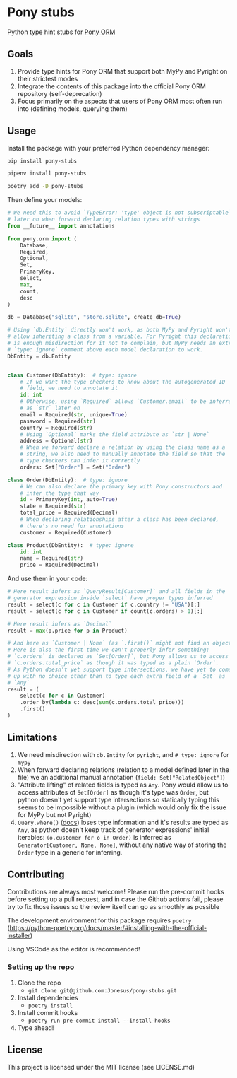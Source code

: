 # Pony stubs

Python type hint stubs for [Pony ORM](https://github.com/ponyorm/pony)

## Goals
1. Provide type hints for Pony ORM that support both MyPy and Pyright on their strictest modes
2. Integrate the contents of this package into the official Pony ORM repository (self-deprecation)
3. Focus primarily on the aspects that users of Pony ORM most often run into (defining models, querying them)

## Usage
Install the package with your preferred Python dependency manager:
```sh
pip install pony-stubs

pipenv install pony-stubs

poetry add -D pony-stubs
```

Then define your models:
```python
# We need this to avoid `TypeError: 'type' object is not subscriptable`
# later on when forward declaring relation types with strings
from __future__ import annotations

from pony.orm import (
    Database,
    Required,
    Optional,
    Set,
    PrimaryKey,
    select,
    max,
    count,
    desc
)

db = Database("sqlite", "store.sqlite", create_db=True)

# Using `db.Entity` directly won't work, as both MyPy and Pyright won't
# allow inheriting a class from a variable. For Pyright this declaration
# is enough misdirection for it not to complain, but MyPy needs an extra
# `type: ignore` comment above each model declaration to work.
DbEntity = db.Entity


class Customer(DbEntity):  # type: ignore
    # If we want the type checkers to know about the autogenerated ID
    # field, we need to annotate it
    id: int
    # Otherwise, using `Required` allows `Customer.email` to be inferred
    # as `str` later on
    email = Required(str, unique=True)
    password = Required(str)
    country = Required(str)
    # Using `Optional` marks the field attribute as `str | None`
    address = Optional(str)
    # When we forward declare a relation by using the class name as a
    # string, we also need to manually annotate the field so that the
    # type checkers can infer it correctly
    orders: Set["Order"] = Set("Order")

class Order(DbEntity):  # type: ignore
    # We can also declare the primary key with Pony constructors and
    # infer the type that way
    id = PrimaryKey(int, auto=True)
    state = Required(str)
    total_price = Required(Decimal)
    # When declaring relationships after a class has been declared,
    # there's no need for annotations
    customer = Required(Customer)

class Product(DbEntity):  # type: ignore
    id: int
    name = Required(str)
    price = Required(Decimal)
```

And use them in your code:
```python
# Here result infers as `QueryResult[Customer]` and all fields in the
# generator expression inside `select` have proper types inferred
result = select(c for c in Customer if c.country != "USA")[:]
result = select(c for c in Customer if count(c.orders) > 1)[:]

# Here result infers as `Decimal`
result = max(p.price for p in Product)

# And here as `Customer | None` (as `.first()` might not find an object)
# Here is also the first time we can't properly infer something:
# `c.orders` is declared as `Set[Order]`, but Pony allows us to access
# `c.orders.total_price` as though it was typed as a plain `Order`.
# As Python doesn't yet support type intersections, we have yet to come
# up with no choice other than to type each extra field of a `Set` as
# `Any`
result = (
    select(c for c in Customer)
    .order_by(lambda c: desc(sum(c.orders.total_price)))
    .first()
)
```

## Limitations
1. We need misdirection with `db.Entity` for `pyright`, and `# type: ignore` for `mypy`
2. When forward declaring relations (relation to a model defined later in the file) we an additional manual annotation (`field: Set["RelatedObject"]`)
3. "Attribute lifting" of related fields is typed as `Any`. Pony would allow us to access attributes of `Set[Order]` as though it's type was `Order`, but python doesn't yet support type intersections so statically typing this seems to be impossible without a plugin (which would only fix the issue for MyPy but not Pyright)
4. `Query.where()` ([docs](https://docs.ponyorm.org/api_reference.html#Query.filter)) loses type information and it's results are typed as `Any`, as python doesn't keep track of generator expressions' initial iterables: `(o.customer for o in Order)` is inferred as `Generator[Customer, None, None]`, without any native way of storing the `Order` type in a generic for inferring.

## Contributing
Contributions are always most welcome! Please run the pre-commit hooks before setting up a pull request, and in case the Github actions fail, please try to fix those issues so the review itself can go as smoothly as possible

The development environment for this package requires `poetry` (https://python-poetry.org/docs/master/#installing-with-the-official-installer)

Using VSCode as the editor is recommended!

### Setting up the repo
1. Clone the repo
    - `git clone git@github.com:Jonesus/pony-stubs.git`
2. Install dependencies
    - `poetry install`
3. Install commit hooks
    - `poetry run pre-commit install --install-hooks`
4. Type ahead!

## License
This project is licensed under the MIT license (see LICENSE.md)
